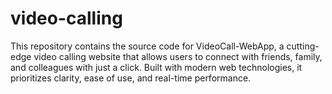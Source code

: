 # video-calling
This repository contains the source code for VideoCall-WebApp, a cutting-edge video calling website that allows users to connect with friends, family, and colleagues with just a click. Built with modern web technologies, it prioritizes clarity, ease of use, and real-time performance.
